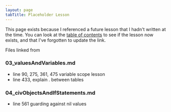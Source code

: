 ```yaml
---
layout: page
tabTitle: Placeholder Lesson
---
```


This page exists because I referenced a future lesson that I hadn't written at the time.  You can look at the [table of contents](lessons_toc.html) to see if the lesson now exists, and that I've forgotten to update the link.

Files linked from

### 03_valuesAndVariables.md 
* line 90, 275, 361, 475 variable scope lesson 
* line 433, explain . between tables

### 04_civObjectsAndIfStatements.md
* line 561 guarding against nil values
